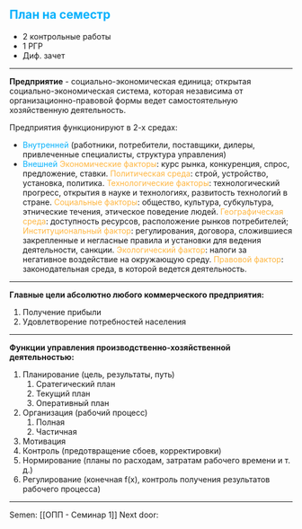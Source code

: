 ## <font style="color:#03b1fc">План на семестр</font>

- 2 контрольные работы
- 1 РГР
- Диф. зачет 

---

**Предприятие** - социально-экономическая единица; открытая социально-экономическая система, которая независима от организационно-правовой формы ведет самостоятельную хозяйственную деятельность.

Предприятия функционируют в 2-х средах:
- <font style="color:#03b1fc">Внутренней</font> (работники, потребители, поставщики, дилеры, привлеченные специалисты, структура управления)
- <font style="color:#03b1fc" >Внешней</font> 
	<font style="color:#ffb640">Экономические факторы</font>: курс рынка, конкуренция, спрос, предложение, ставки.
	<font style="color:#ffb640">Политическая среда</font>: строй, устройство, установка, политика.
	<font style="color:#ffb640">Технологические факторы</font>: технологический прогресс, открытия в науке и технологиях, развитость технологий в стране. 
	<font style="color:#ffb640">Социальные факторы</font>: общество, культура, субкультура, этнические течения, этическое поведение людей.
	<font style="color:#ffb640">Географическая среда</font>: доступность ресурсов, расположение рынков потребителей; 
	<font style="color:#ffb640">Институциональный фактор</font>: регулирования, договора, сложившиеся закрепленные и негласные правила и установки для ведения деятельности, санкции.
	<font style="color:#ffb640">Экологический фактор</font>: налоги за негативное воздействие на окружающую среду.
	<font style="color:#ffb640">Правовой фактор</font>: законодательная среда, в которой ведется деятельность.

---

**Главные цели абсолютно любого коммерческого предприятия:**

1. Получение прибыли
2. Удовлетворение потребностей населения

---

**Функции управления производственно-хозяйственной деятельностью:**

1. Планирование (цель, результаты, путь)
	1. Сратегический план 
	2. Текущий план 
	3. Оперативный план
2. Организация (рабочий процесс)
	1. Полная 
	2. Частичная
3. Мотивация 
4. Контроль (предотвращение сбоев, корректировки)
5. Нормирование (планы по расходам, затратам рабочего времени и т. д.)
6. Регулирование (конечная f(x), контроль получения результатов рабочего процесса)

---

Semen: [[ОПП - Семинар 1]]
Next door: 